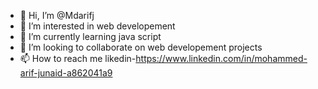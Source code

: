 - 👋 Hi, I’m @Mdarifj
- 👀 I’m interested in web developement
- 🌱 I’m currently learning java script
- 💞️ I’m looking to collaborate on web developement projects
- 📫 How to reach me likedin-https://www.linkedin.com/in/mohammed-arif-junaid-a862041a9

<!---
Mdarifj/Mdarifj is a ✨ special ✨ repository because its `README.md` (this file) appears on your GitHub profile.
You can click the Preview link to take a look at your changes.
--->
